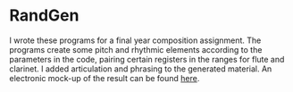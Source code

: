 # RandGen
I wrote these programs for a final year composition assignment. The programs create some pitch and rhythmic elements according to the parameters in the code, pairing certain registers in the ranges for flute and clarinet. I added articulation and phrasing to the generated material. An electronic mock-up of the result can be found <a href='https://soundcloud.com/lindenbaum/randgen'>here</a>.

